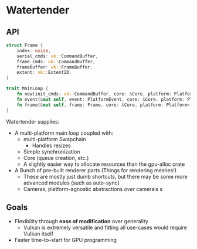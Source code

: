 # Watertender

## API
```rust
struct Frame {
    index: usize,
    serial_cmds: vk::CommandBuffer,
    frame_cmds: vk::CommandBuffer,
    framebuffer: vk::FrameBuffer,
    extent: vk::Extent2D,
}
```

```rust
trait MainLoop {
    fn new(init_cmds: vk::CommandBuffer, core: &Core, platform: Platform<'a>) -> Result<Self>;
    fn event(&mut self, event: PlatformEvent, core: &Core, platform: Platform<'a>) -> Result<()>;
    fn frame(&mut self, frame: Frame, core: &Core, platform: Platform<'a>) -> Result<()>;
}
```

Watertender supplies:
* A multi-platform main loop coupled with:
    * multi-platform Swapchain
        * Handles resizes
    * Simple synchronization
    * Core (queue creation, etc.)
    * A slightly easier way to allocate resources than the gpu-alloc crate
* A Bunch of pre-built renderer parts (Things for rendering meshes!)
    * These are mostly just dumb shortcuts, but there may be some more advanced modules (such as auto-sync)
    * Cameras, platform-agnostic abstractions _over_ camerais  s

## Goals
* Flexibility through __ease of modification__ over generality
    * Vulkan is extremely versatile and fitting all use-cases would require Vulkan itself
* Faster time-to-start for GPU programming
